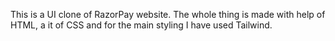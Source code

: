 This is a UI clone of RazorPay website.
The whole thing is made with help of HTML, a it of CSS and for the main styling I have used Tailwind.